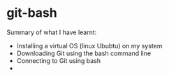 # git-bash
Summary of what I have learnt:
- Installing a virtual OS (linux Ububtu) on my system
- Downloading Git using the bash command line 
- Connecting to Git using bash 
- 